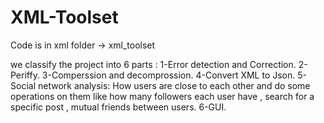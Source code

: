 # XML-Toolset

Code is in xml folder -> xml_toolset

we classify the project into 6 parts :
1-Error detection and Correction.
2-Periffy.
3-Comperssion and decomprossion.
4-Convert XML to Json.
5-Social network analysis: How users are close to each other and do some operations on them like how many followers each user have , search for a specific post , mutual friends between users.
6-GUI.
